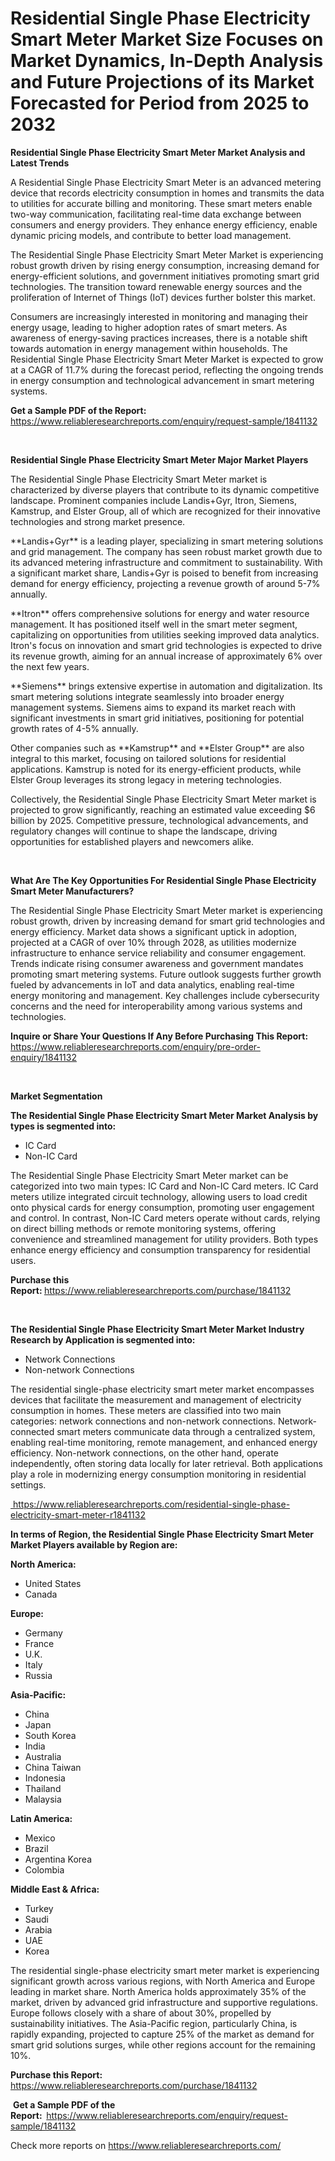 <p><h1>Residential Single Phase Electricity Smart Meter Market Size Focuses on Market Dynamics, In-Depth Analysis and Future Projections of its Market Forecasted for Period from 2025 to 2032</h1></p><p><strong>Residential Single Phase Electricity Smart Meter Market Analysis and Latest Trends</strong></p>
<p><p>A Residential Single Phase Electricity Smart Meter is an advanced metering device that records electricity consumption in homes and transmits the data to utilities for accurate billing and monitoring. These smart meters enable two-way communication, facilitating real-time data exchange between consumers and energy providers. They enhance energy efficiency, enable dynamic pricing models, and contribute to better load management.</p><p>The Residential Single Phase Electricity Smart Meter Market is experiencing robust growth driven by rising energy consumption, increasing demand for energy-efficient solutions, and government initiatives promoting smart grid technologies. The transition toward renewable energy sources and the proliferation of Internet of Things (IoT) devices further bolster this market. </p><p>Consumers are increasingly interested in monitoring and managing their energy usage, leading to higher adoption rates of smart meters. As awareness of energy-saving practices increases, there is a notable shift towards automation in energy management within households. The Residential Single Phase Electricity Smart Meter Market is expected to grow at a CAGR of 11.7% during the forecast period, reflecting the ongoing trends in energy consumption and technological advancement in smart metering systems.</p></p>
<p><strong>Get a Sample PDF of the Report:&nbsp;</strong> <a href="https://www.reliableresearchreports.com/enquiry/request-sample/1841132?utm_campaign=2395&utm_medium=2&utm_source=Github&utm_content=ia&utm_term=12042025&utm_id=residential-single-phase-electricity-smart-meter">https://www.reliableresearchreports.com/enquiry/request-sample/1841132</a></p>
<p>&nbsp;</p>
<p><strong>Residential Single Phase Electricity Smart Meter Major Market Players</strong></p>
<p><p>The Residential Single Phase Electricity Smart Meter market is characterized by diverse players that contribute to its dynamic competitive landscape. Prominent companies include Landis+Gyr, Itron, Siemens, Kamstrup, and Elster Group, all of which are recognized for their innovative technologies and strong market presence. </p><p>**Landis+Gyr** is a leading player, specializing in smart metering solutions and grid management. The company has seen robust market growth due to its advanced metering infrastructure and commitment to sustainability. With a significant market share, Landis+Gyr is poised to benefit from increasing demand for energy efficiency, projecting a revenue growth of around 5-7% annually.</p><p>**Itron** offers comprehensive solutions for energy and water resource management. It has positioned itself well in the smart meter segment, capitalizing on opportunities from utilities seeking improved data analytics. Itron's focus on innovation and smart grid technologies is expected to drive its revenue growth, aiming for an annual increase of approximately 6% over the next few years.</p><p>**Siemens** brings extensive expertise in automation and digitalization. Its smart metering solutions integrate seamlessly into broader energy management systems. Siemens aims to expand its market reach with significant investments in smart grid initiatives, positioning for potential growth rates of 4-5% annually.</p><p>Other companies such as **Kamstrup** and **Elster Group** are also integral to this market, focusing on tailored solutions for residential applications. Kamstrup is noted for its energy-efficient products, while Elster Group leverages its strong legacy in metering technologies.</p><p>Collectively, the Residential Single Phase Electricity Smart Meter market is projected to grow significantly, reaching an estimated value exceeding $6 billion by 2025. Competitive pressure, technological advancements, and regulatory changes will continue to shape the landscape, driving opportunities for established players and newcomers alike.</p></p>
<p>&nbsp;</p>
<p><strong>What Are The Key Opportunities For Residential Single Phase Electricity Smart Meter Manufacturers?</strong></p>
<p><p>The Residential Single Phase Electricity Smart Meter market is experiencing robust growth, driven by increasing demand for smart grid technologies and energy efficiency. Market data shows a significant uptick in adoption, projected at a CAGR of over 10% through 2028, as utilities modernize infrastructure to enhance service reliability and consumer engagement. Trends indicate rising consumer awareness and government mandates promoting smart metering systems. Future outlook suggests further growth fueled by advancements in IoT and data analytics, enabling real-time energy monitoring and management. Key challenges include cybersecurity concerns and the need for interoperability among various systems and technologies.</p></p>
<p><strong>Inquire or Share Your Questions If Any Before Purchasing This Report:</strong> <a href="https://www.reliableresearchreports.com/enquiry/pre-order-enquiry/1841132?utm_campaign=2395&utm_medium=2&utm_source=Github&utm_content=ia&utm_term=12042025&utm_id=residential-single-phase-electricity-smart-meter">https://www.reliableresearchreports.com/enquiry/pre-order-enquiry/1841132</a></p>
<p>&nbsp;</p>
<p><strong>Market Segmentation</strong></p>
<p><strong>The Residential Single Phase Electricity Smart Meter Market Analysis by types is segmented into:</strong></p>
<p><ul><li>IC Card</li><li>Non-IC Card</li></ul></p>
<p><p>The Residential Single Phase Electricity Smart Meter market can be categorized into two main types: IC Card and Non-IC Card meters. IC Card meters utilize integrated circuit technology, allowing users to load credit onto physical cards for energy consumption, promoting user engagement and control. In contrast, Non-IC Card meters operate without cards, relying on direct billing methods or remote monitoring systems, offering convenience and streamlined management for utility providers. Both types enhance energy efficiency and consumption transparency for residential users.</p></p>
<p><strong>Purchase this Report:&nbsp;</strong><a href="https://www.reliableresearchreports.com/purchase/1841132?utm_campaign=2395&utm_medium=2&utm_source=Github&utm_content=ia&utm_term=12042025&utm_id=residential-single-phase-electricity-smart-meter">https://www.reliableresearchreports.com/purchase/1841132</a></p>
<p>&nbsp;</p>
<p><strong>The Residential Single Phase Electricity Smart Meter Market Industry Research by Application is segmented into:</strong></p>
<p><ul><li>Network Connections</li><li>Non-network Connections</li></ul></p>
<p><p>The residential single-phase electricity smart meter market encompasses devices that facilitate the measurement and management of electricity consumption in homes. These meters are classified into two main categories: network connections and non-network connections. Network-connected smart meters communicate data through a centralized system, enabling real-time monitoring, remote management, and enhanced energy efficiency. Non-network connections, on the other hand, operate independently, often storing data locally for later retrieval. Both applications play a role in modernizing energy consumption monitoring in residential settings.</p></p>
<p><a href="https://www.reliableresearchreports.com/residential-single-phase-electricity-smart-meter-r1841132?utm_campaign=2395&utm_medium=2&utm_source=Github&utm_content=ia&utm_term=12042025&utm_id=residential-single-phase-electricity-smart-meter">&nbsp;https://www.reliableresearchreports.com/residential-single-phase-electricity-smart-meter-r1841132</a></p>
<p><strong>In terms of Region, the Residential Single Phase Electricity Smart Meter Market Players available by Region are:</strong></p>
<p>
    <p> <strong> North America: </strong>
        <ul>
            <li>United States</li>
            <li>Canada</li>
        </ul>
        </p> 
    <p> <strong> Europe: </strong>
        <ul>
            <li>Germany</li>
            <li>France</li>
            <li>U.K.</li>
            <li>Italy</li>
            <li>Russia</li>
        </ul>
        </p> 
    <p> <strong> Asia-Pacific: </strong>
        <ul>
            <li>China</li>
            <li>Japan</li>
            <li>South Korea</li>
            <li>India</li>
            <li>Australia</li>
            <li>China Taiwan</li>
            <li>Indonesia</li>
            <li>Thailand</li>
            <li>Malaysia</li>
        </ul>
        </p> 
    <p> <strong> Latin America: </strong>
        <ul>
            <li>Mexico</li>
            <li>Brazil</li>
            <li>Argentina Korea</li>
            <li>Colombia</li>
        </ul>
        </p> 
    <p> <strong> Middle East & Africa: </strong>
        <ul>
            <li>Turkey</li>
            <li>Saudi</li>
            <li>Arabia</li>
            <li>UAE</li>
            <li>Korea</li>
        </ul>
    </p>
    </p>
<p><p>The residential single-phase electricity smart meter market is experiencing significant growth across various regions, with North America and Europe leading in market share. North America holds approximately 35% of the market, driven by advanced grid infrastructure and supportive regulations. Europe follows closely with a share of about 30%, propelled by sustainability initiatives. The Asia-Pacific region, particularly China, is rapidly expanding, projected to capture 25% of the market as demand for smart grid solutions surges, while other regions account for the remaining 10%.</p></p>
<p><strong>Purchase this Report: </strong><a href="https://www.reliableresearchreports.com/purchase/1841132?utm_campaign=2395&utm_medium=2&utm_source=Github&utm_content=ia&utm_term=12042025&utm_id=residential-single-phase-electricity-smart-meter">https://www.reliableresearchreports.com/purchase/1841132</a></p>
<p>&nbsp;<strong>Get a Sample PDF of the Report:&nbsp;&nbsp;</strong><a href="https://www.reliableresearchreports.com/enquiry/request-sample/1841132?utm_campaign=2395&utm_medium=2&utm_source=Github&utm_content=ia&utm_term=12042025&utm_id=residential-single-phase-electricity-smart-meter">https://www.reliableresearchreports.com/enquiry/request-sample/1841132</a></p>
<p><strong></strong></p>
<p>Check more reports on <a href="https://www.reliableresearchreports.com/?utm_campaign=2395&utm_medium=2&utm_source=Github&utm_content=ia&utm_term=12042025&utm_id=residential-single-phase-electricity-smart-meter">https://www.reliableresearchreports.com/</a></p>